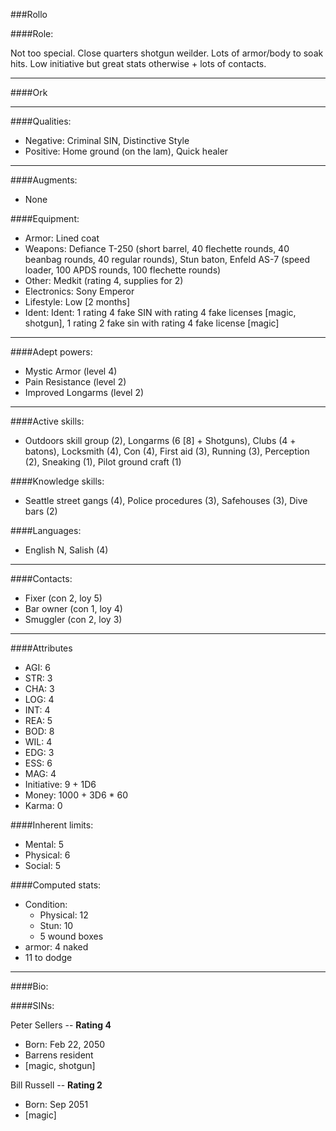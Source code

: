 ###Rollo

####Role:

Not too special. Close quarters shotgun weilder. Lots of armor/body to soak hits. Low initiative but great stats otherwise + lots of contacts. 


____
####Ork

____
####Qualities:

- Negative: Criminal SIN, Distinctive Style
- Positive: Home ground (on the lam), Quick healer 

____
####Augments:

- None

####Equipment:

- Armor: Lined coat
- Weapons: Defiance T-250 (short barrel, 40 flechette rounds, 40 beanbag rounds, 40 regular rounds), Stun baton, Enfeld AS-7 (speed loader, 100 APDS rounds, 100 flechette rounds)
- Other: Medkit (rating 4, supplies for 2)
- Electronics: Sony Emperor 
- Lifestyle: Low [2 months]
- Ident: Ident: 1 rating 4 fake SIN with rating 4 fake licenses [magic, shotgun], 1 rating 2 fake sin with rating 4 fake license [magic]

____
####Adept powers:

- Mystic Armor (level 4)
- Pain Resistance (level 2)
- Improved Longarms (level 2)

____
####Active skills:

- Outdoors skill group (2), Longarms (6 [8] + Shotguns), Clubs (4 + batons), Locksmith (4), Con (4), First aid (3), Running (3), Perception (2), Sneaking (1), Pilot ground craft (1)

####Knowledge skills:

- Seattle street gangs (4), Police procedures (3), Safehouses (3), Dive bars (2)

####Languages:

- English N, Salish (4)

____
####Contacts:

- Fixer (con 2, loy 5)
- Bar owner (con 1, loy 4)
- Smuggler (con 2, loy 3)

____
####Attributes

- AGI: 6
- STR: 3
- CHA: 3
- LOG: 4
- INT: 4
- REA: 5
- BOD: 8
- WIL: 4
- EDG: 3
- ESS: 6
- MAG: 4
- Initiative: 9 + 1D6 
- Money: 1000 + 3D6 * 60
- Karma: 0

####Inherent limits:

- Mental: 5
- Physical: 6
- Social: 5

####Computed stats:

- Condition:
	- Physical: 12
	- Stun: 10
	- 5 wound boxes
- armor: 4 naked
- 11 to dodge

____
####Bio:



####SINs:

Peter Sellers -- **Rating 4**
- Born: Feb 22, 2050
- Barrens resident
- [magic, shotgun]

Bill Russell -- **Rating 2**
- Born: Sep 2051
- [magic]

